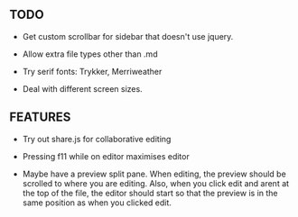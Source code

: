TODO
----

  - Get custom scrollbar for sidebar that doesn't use jquery.

  - Allow extra file types other than .md

  - Try serif fonts: Trykker, Merriweather
  
  - Deal with different screen sizes.

FEATURES
--------

  - Try out share.js for collaborative editing

  - Pressing f11 while on editor maximises editor

  - Maybe have a preview split pane. When editing, the preview should be
    scrolled to where you are editing. Also, when you click edit and arent at
    the top of the file, the editor should start so that the preview is in the
    same position as when you clicked edit.
